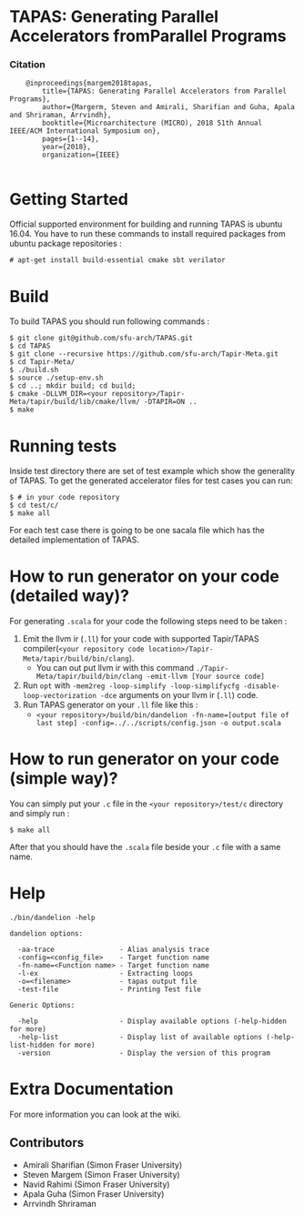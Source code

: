 # TAPAS: Generating Parallel Accelerators fromParallel Programs
### Citation


```
	@inproceedings{margem2018tapas,
		title={TAPAS: Generating Parallel Accelerators from Parallel Programs},
		author={Margerm, Steven and Amirali, Sharifian and Guha, Apala and Shriraman, Arrvindh},
		booktitle={Microarchitecture (MICRO), 2018 51th Annual IEEE/ACM International Symposium on},
		pages={1--14},
		year={2018},
		organization={IEEE}
	
```

Getting Started
=======
Official supported environment for building and running TAPAS is ubuntu 16.04. You have to run these commands to install required packages from ubuntu package repositories :
```
# apt-get install build-essential cmake sbt verilator
````

Build
=======
To build TAPAS you should run following commands :
```
$ git clone git@github.com/sfu-arch/TAPAS.git
$ cd TAPAS
$ git clone --recursive https://github.com/sfu-arch/Tapir-Meta.git
$ cd Tapir-Meta/
$ ./build.sh
$ source ./setup-env.sh
$ cd ..; mkdir build; cd build;
$ cmake -DLLVM_DIR=<your repository>/Tapir-Meta/tapir/build/lib/cmake/llvm/ -DTAPIR=ON ..
$ make
 ```

Running tests
=======
Inside test directory there are set of test example which show the generality of TAPAS.
To get the generated accelerator files for test cases you can run:

```
$ # in your code repository
$ cd test/c/
$ make all
```

For each test case there is going to be one sacala file which has the detailed implementation of TAPAS.

How to run generator on your code (detailed way)?
=======
For generating `.scala` for your code the following steps need to be taken :

1. Emit the llvm ir (`.ll`) for your code with supported Tapir/TAPAS compiler(`<your repository code location>/Tapir-Meta/tapir/build/bin/clang`).
    * You can out put llvm ir with this command `./Tapir-Meta/tapir/build/bin/clang -emit-llvm [Your source code]`
2. Run `opt` with `-mem2reg -loop-simplify -loop-simplifycfg -disable-loop-vectorization -dce` arguments on your llvm ir (`.ll`) code.
3. Run TAPAS generator on your `.ll` file like this :
    * `<your repository>/build/bin/dandelion -fn-name=[output file of last step] -config=../../scripts/config.json -o output.scala`

How to run generator on your code (simple way)?
=======
You can simply put your `.c` file in the `<your repository>/test/c` directory and simply run :
```
$ make all
```
After that you should have the `.scala` file beside your `.c` file with a same name.

Help
=======
```
./bin/dandelion -help

dandelion options:

  -aa-trace                - Alias analysis trace
  -config=<config_file>    - Target function name
  -fn-name=<Function name> - Target function name
  -l-ex                    - Extracting loops
  -o=<filename>            - tapas output file
  -test-file               - Printing Test file

Generic Options:

  -help                    - Display available options (-help-hidden for more)
  -help-list               - Display list of available options (-help-list-hidden for more)
  -version                 - Display the version of this program
```

Extra Documentation
=======
For more information you can look at the wiki.

## Contributors
 - Amirali Sharifian (Simon Fraser University)
 - Steven Margem (Simon Fraser University)
 - Navid Rahimi (Simon Fraser University)
 - Apala Guha (Simon Fraser University)
 - Arrvindh Shriraman
